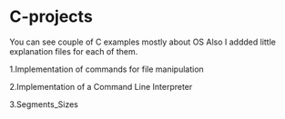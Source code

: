 # C-projects
You can see couple of C examples mostly about OS
Also I addded little explanation files for each of them.


1.Implementation of commands for file manipulation

2.Implementation of a Command Line Interpreter 

3.Segments_Sizes
 
 
